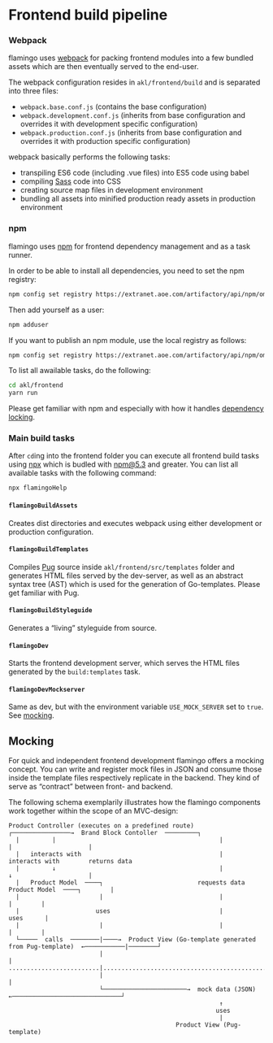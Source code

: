 # Frontend build pipeline

### Webpack

flamingo uses [webpack](https://webpack.js.org/) for packing frontend modules into a few bundled assets
which are then eventually served to the end-user.

The webpack configuration resides in `akl/frontend/build` and is separated into three files:

- `webpack.base.conf.js` (contains the base configuration)
- `webpack.development.conf.js` (inherits from base configuration and overrides it with development specific configuration)
- `webpack.production.conf.js` (inherits from base configuration and overrides it with production specific configuration)

webpack basically performs the following tasks:

- transpiling ES6 code (including .vue files) into ES5 code using babel
- compiling [Sass](http://sass-lang.com/) code into CSS
- creating source map files in development environment
- bundling all assets into minified production ready assets in production environment

### npm

flamingo uses [npm](https://www.npmjs.com/) for frontend dependency management and as a task runner.

In order to be able to install all dependencies, you need to set the npm registry:

```sh
npm config set registry https://extranet.aoe.com/artifactory/api/npm/om3-npm/
```

Then add yourself as a user:

```sh
npm adduser
```

If you want to publish an npm module, use the local registry as follows:

```sh
npm config set registry https://extranet.aoe.com/artifactory/api/npm/om3-npm-local/
```

To list all awailable tasks, do the following:

```sh
cd akl/frontend
yarn run
```

Please get familiar with npm and especially with how it handles [dependency locking](https://docs.npmjs.com/files/package-locks).

### Main build tasks

After `cd`ing into the frontend folder you can execute all frontend build tasks using [npx](https://www.npmjs.com/package/npx) which is budled with npm@5.3 and greater.
You can list all available tasks with the following command:

```sh
npx flamingoHelp
```

#### `flamingoBuildAssets`

Creates dist directories and executes webpack using either development or production configuration.

#### `flamingoBuildTemplates`

Compiles [Pug](https://pugjs.org) source inside `akl/frontend/src/templates` folder and generates HTML files served by the dev-server,
as well as an abstract syntax tree (AST) which is used for the generation of Go-templates. Please get familiar with Pug.

#### `flamingoBuildStyleguide`

Generates a “living” styleguide from source.

#### `flamingoDev`

Starts the frontend development server, which serves the HTML files generated by the `build:templates` task.

#### `flamingoDevMockserver`

Same as dev, but with the environment variable `USE_MOCK_SERVER` set to `true`. See [mocking](#mocking).

## Mocking

For quick and independent frontend development flamingo offers a mocking concept.
You can write and register mock files in JSON and consume those inside the template files
respectively replicate in the backend. They kind of serve as “contract” between front- and backend.

The following schema exemplarily illustrates how the flamingo components work together within the scope of an MVC-design:

```
Product Controller (executes on a predefined route)       ┌────────────────→  Brand Block Contoller  ─────────┐
  |         |                                             |                             |                     |
  |   interacts with                                      |                       interacts with        returns data
  |         ↓                                             |                             ↓                     |
  |   Product Model  ────┐                          requests data                 Product Model  ────┐        |
  |                      |                                |                                          |        |
  |                     uses                              |                                         uses      |
  |                      |                                |                                          |        |
  └─────  calls  ────────|────→  Product View (Go-template generated from Pug-template)  ←───────────|────────┘
                         |                                                                           |
.........................|...........................................................................|..............
                         |                                                                           |
                         └───────────────────────→  mock data (JSON)  ←──────────────────────────────┘
                                                          ↑
                                                         uses
                                                          |
                                              Product View (Pug-template)

```
